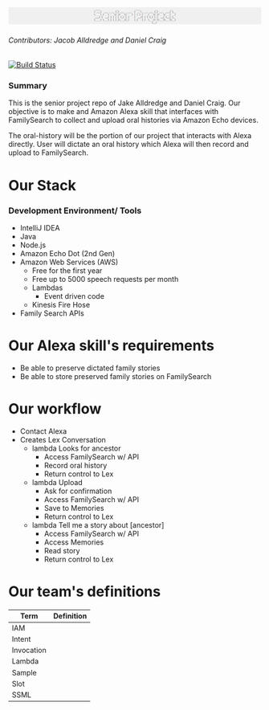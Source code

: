 ![Project Logo](header.png)
###### Contributors: Jacob Alldredge and Daniel Craig

[![Build Status](https://travis-ci.com/AlldredgeCraigSeniorProjectTeam/oral-history.svg?branch=master)](https://travis-ci.com/AlldredgeCraigSeniorProjectTeam/oral-history)

### Summary
This is the senior project repo of Jake Alldredge and Daniel Craig. Our objective is to make and Amazon Alexa skill that interfaces with FamilySearch to collect and upload oral histories via Amazon Echo devices.

The oral-history will be the portion of our project that interacts with Alexa directly. User will dictate an oral history which Alexa
will then record and upload to FamilySearch.

# Our Stack
### Development Environment/ Tools
 - IntelliJ IDEA
 - Java
 - Node.js
 - Amazon Echo Dot (2nd Gen)
 - Amazon Web Services (AWS)
   - Free for the first year
   - Free up to 5000 speech requests per month
   - Lambdas
     - Event driven code
   - Kinesis Fire Hose
 - Family Search APIs

# Our Alexa skill's requirements
 - Be able to preserve dictated family stories
 - Be able to store preserved family stories on FamilySearch 

# Our workflow
 - Contact Alexa
 - Creates Lex Conversation
   - lambda Looks for ancestor
     - Access FamilySearch w/ API
     - Record oral history
     - Return control to Lex
   - lambda Upload
     - Ask for confirmation
     - Access FamilySearch w/ API
     - Save to Memories
     - Return control to Lex
   - lambda Tell me a story about [ancestor]
     - Access FamilySearch w/ API
     - Access Memories
     - Read story
     - Return control to Lex

# Our team's definitions
| Term       | Definition |
|------------|------------|
| IAM        |            |
| Intent     |            |
| Invocation |            |
| Lambda     |            |
| Sample     |            |
| Slot       |            |
| SSML       |            |
